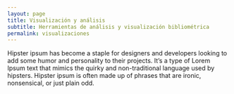 ```yaml
---
layout: page
title: Visualización y análisis
subtitle: Herramientas de análisis y visualización bibliométrica
permalink: visualizaciones
---
```


Hipster ipsum has become a staple for designers and developers looking to add some humor and personality to their projects. It’s a type of Lorem Ipsum text that mimics the quirky and non-traditional language used by hipsters. Hipster ipsum is often made up of phrases that are ironic, nonsensical, or just plain odd.

